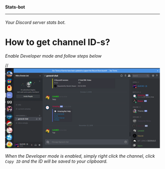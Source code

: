 #### Stats-bot <hr>

*Your Discord server stats bot.*

# How to get channel ID-s?

*Enable Developer mode and follow steps below*

//<img src="screenshots/P9G8UDgoNN.gif"/>

*When the Developer mode is enabled, simply right click the channel, click `Copy ID` and the ID will be saved to your clipboard.*

